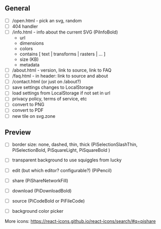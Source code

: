 
## General 

- [ ] /open.html - pick an svg, random
- [ ] 404 handler
- [ ] /info.html - info about the current SVG (PiInfoBold)
	- url
	- dimensions
	- colors
	- contains [ text | transforms | rasters | ... ]
	- size (KB)
	- metadata
- [ ] /about.html - version, link to source, link to FAQ
- [ ] /faq.html - in header: link to source and about
- [ ] /contact.html (or just on /about?)
- [ ] save settings changes to LocalStorage
- [ ] load settings from LocalStorage if not set in url
- [ ] privacy policy, terms of service, etc
- [ ] convert to PNG
- [ ] convert to PDF
- [ ] new tile on svg.zone

## Preview
- [ ] border size: none, dashed, thin, thick (PiSelectionSlashThin, PiSelectionBold, PiSquareLight, PiSquareBold )
- [ ] transparent background to use squiggles from lucky
- [ ] edit (but which editor?  configurable?) (PiPencil)
- [ ] share (PiShareNetworkFill)
- [ ] download (PiDownloadBold)
- [ ] source (PiCodeBold or PiFileCode)
- [ ] background color picker


More icons: https://react-icons.github.io/react-icons/search/#q=pishare
